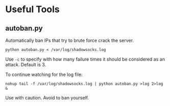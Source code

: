Useful Tools
===========

autoban.py
----------

Automatically ban IPs that try to brute force crack the server.

    python autoban.py < /var/log/shadowsocks.log

Use `-c` to specify with how many failure times it should be considered as an
attack. Default is 3.

To continue watching for the log file:

    nohup tail -f /var/log/shadowsocks.log | python autoban.py >log 2>log &

Use with caution. Avoid to ban yourself.
